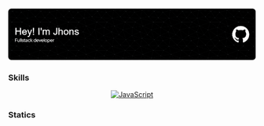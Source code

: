 ![Header](./assets/github-header-image.png)

### Skills

<div align="center">
  <div align="center">
    <a href="https://developer.mozilla.org/en-US/docs/Web/JavaScript" target="_blank" rel="noreferrer"><img src="https://upload.wikimedia.org/wikipedia/commons/thumb/6/6a/JavaScript-logo.png/800px-JavaScript-logo.png" width="36" height="36" alt="JavaScript" /></a>
  </div>
</div>

### Statics

<!-- <div id="header" align="center" style="width:100%; display:flex;  background-color:red">
  <img src="https://github-readme-stats.vercel.app/api?username=codespace21&include_all_commits=true&count_private=true&show_icons=true&theme=dark" alt="my Github Stats"/>

  <img src="https://github-readme-stats.vercel.app/api/top-langs/?username=anuraghazra&layout=compact"/>
</div> -->

<div id="header" align="center">
  <img src="https://komarev.com/ghpvc/?username=codespace21&style=flat-square&color=blue" alt="" />
</div>
